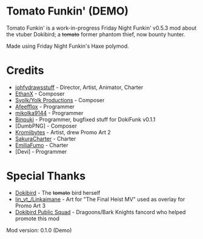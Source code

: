 # Tomato Funkin' (DEMO)

Tomato Funkin' is a work-in-progress Friday Night Funkin' v0.5.3 mod about the vtuber Dokibird; a ~~tomato~~ former phantom thief, now bounty hunter.

Made using Friday Night Funkin's Haxe polymod.

# Credits

* [johfydrawsstuff](https://twitter.com/johfydrawsstuff) - Director, Artist, Animator, Charter
* [EthanX](https://twitter.com/hedgehog_ethan) - Composer
* [Syolk/Yolk Productions](https://www.youtube.com/@yolkproductions5683) - Composer
* [Afeefflox](https://twitter.com/afeefflox_lol) - Programmer
* [mikolka9144](https://gamebanana.com/members/3329541) - Programmer
* [Binpuki](https://twitter.com/binpuki_) - Programmer, bugfixed stuff for DokiFunk v0.1.1
* [DumbPNG] - Composer
* [Kromiibytes](https://kromissions.carrd.co/) - Artist, drew Promo Art 2
* [SakuraCharter](https://twitter.com/SakuraCharterR) - Charter
* [EmiliaFumo](https://twitter.com/EmiliaFumo08) - Charter
* [Devi] - Programmer

# Special Thanks

* [Dokibird](https://www.youtube.com/watch?v=7o7_2n_JTQ4) - The ~~tomato~~ bird herself
* [lin_vt_/Linkaimane](https://twitter.com/lin_vt_) - Art for "The Final Heist MV" used as overlay for Promo Art 3
* [Dokibird Public Squad](https://twitter.com/dokibirdsquad) - Dragoons/Bark Knights fancord who helped promote this mod

Mod version: 0.1.0 (Demo)